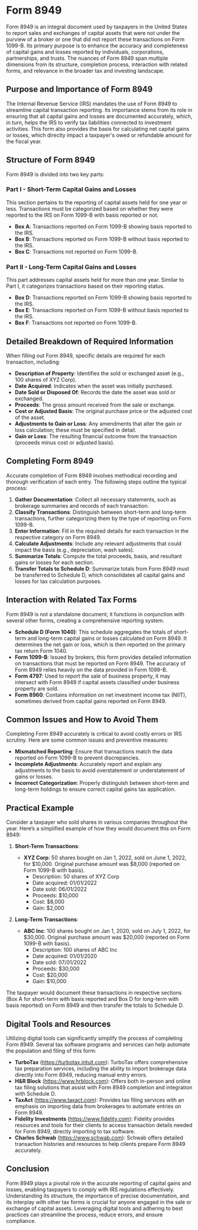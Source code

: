 # Form 8949

Form 8949 is an integral document used by taxpayers in the United States to report sales and exchanges of capital assets that were not under the purview of a broker or one that did not report these transactions on Form 1099-B. Its primary purpose is to enhance the accuracy and completeness of capital gains and losses reported by individuals, corporations, partnerships, and trusts. The nuances of Form 8949 span multiple dimensions from its structure, completion process, interaction with related forms, and relevance in the broader tax and investing landscape. 

## Purpose and Importance of Form 8949

The Internal Revenue Service (IRS) mandates the use of Form 8949 to streamline capital transaction reporting. Its importance stems from its role in ensuring that all capital gains and losses are documented accurately, which, in turn, helps the IRS to verify tax liabilities connected to investment activities. This form also provides the basis for calculating net capital gains or losses, which directly impact a taxpayer's owed or refundable amount for the fiscal year.

## Structure of Form 8949

Form 8949 is divided into two key parts:

### Part I - Short-Term Capital Gains and Losses
This section pertains to the reporting of capital assets held for one year or less. Transactions must be categorized based on whether they were reported to the IRS on Form 1099-B with basis reported or not.

- **Box A**: Transactions reported on Form 1099-B showing basis reported to the IRS.
- **Box B**: Transactions reported on Form 1099-B without basis reported to the IRS.
- **Box C**: Transactions not reported on Form 1099-B.

### Part II - Long-Term Capital Gains and Losses
This part addresses capital assets held for more than one year. Similar to Part I, it categorizes transactions based on their reporting status.

- **Box D**: Transactions reported on Form 1099-B showing basis reported to the IRS.
- **Box E**: Transactions reported on Form 1099-B without basis reported to the IRS.
- **Box F**: Transactions not reported on Form 1099-B.

## Detailed Breakdown of Required Information

When filling out Form 8949, specific details are required for each transaction, including:

- **Description of Property**: Identifies the sold or exchanged asset (e.g., 100 shares of XYZ Corp).
- **Date Acquired**: Indicates when the asset was initially purchased.
- **Date Sold or Disposed Of**: Records the date the asset was sold or exchanged.
- **Proceeds**: The gross amount received from the sale or exchange.
- **Cost or Adjusted Basis**: The original purchase price or the adjusted cost of the asset.
- **Adjustments to Gain or Loss**: Any amendments that alter the gain or loss calculation; these must be specified in detail.
- **Gain or Loss**: The resulting financial outcome from the transaction (proceeds minus cost or adjusted basis).

## Completing Form 8949

Accurate completion of Form 8949 involves methodical recording and thorough verification of each entry. The following steps outline the typical process:

1. **Gather Documentation**: Collect all necessary statements, such as brokerage summaries and records of each transaction.
2. **Classify Transactions**: Distinguish between short-term and long-term transactions, further categorizing them by the type of reporting on Form 1099-B.
3. **Enter Information**: Fill in the required details for each transaction in the respective category on Form 8949.
4. **Calculate Adjustments**: Include any relevant adjustments that could impact the basis (e.g., depreciation, wash sales).
5. **Summarize Totals**: Compute the total proceeds, basis, and resultant gains or losses for each section.
6. **Transfer Totals to Schedule D**: Summarize totals from Form 8949 must be transferred to Schedule D, which consolidates all capital gains and losses for tax calculation purposes.

## Interaction with Related Tax Forms

Form 8949 is not a standalone document; it functions in conjunction with several other forms, creating a comprehensive reporting system.

- **Schedule D (Form 1040)**: This schedule aggregates the totals of short-term and long-term capital gains or losses calculated on Form 8949. It determines the net gain or loss, which is then reported on the primary tax return Form 1040.
- **Form 1099-B**: Issued by brokers, this form provides detailed information on transactions that must be reported on Form 8949. The accuracy of Form 8949 relies heavily on the data provided in Form 1099-B.
- **Form 4797**: Used to report the sale of business property, it may intersect with Form 8949 if capital assets classified under business property are sold.
- **Form 8960**: Contains information on net investment income tax (NIIT), sometimes derived from capital gains reported on Form 8949.

## Common Issues and How to Avoid Them

Completing Form 8949 accurately is critical to avoid costly errors or IRS scrutiny. Here are some common issues and preventive measures:

- **Mismatched Reporting**: Ensure that transactions match the data reported on Form 1099-B to prevent discrepancies.
- **Incomplete Adjustments**: Accurately report and explain any adjustments to the basis to avoid overstatement or understatement of gains or losses.
- **Incorrect Categorization**: Properly distinguish between short-term and long-term holdings to ensure correct capital gains tax application.

## Practical Example

Consider a taxpayer who sold shares in various companies throughout the year. Here’s a simplified example of how they would document this on Form 8949:

1. **Short-Term Transactions**:
    - **XYZ Corp**: 50 shares bought on Jan 1, 2022, sold on June 1, 2022, for $10,000. Original purchase amount was $8,000 (reported on Form 1099-B with basis).
        - Description: 50 shares of XYZ Corp
        - Date acquired: 01/01/2022
        - Date sold: 06/01/2022
        - Proceeds: $10,000
        - Cost: $8,000
        - Gain: $2,000

2. **Long-Term Transactions**:
    - **ABC Inc**: 100 shares bought on Jan 1, 2020, sold on July 1, 2022, for $30,000. Original purchase amount was $20,000 (reported on Form 1099-B with basis).
        - Description: 100 shares of ABC Inc
        - Date acquired: 01/01/2020
        - Date sold: 07/01/2022
        - Proceeds: $30,000
        - Cost: $20,000
        - Gain: $10,000

The taxpayer would document these transactions in respective sections (Box A for short-term with basis reported and Box D for long-term with basis reported) on Form 8949 and then transfer the totals to Schedule D.

## Digital Tools and Resources

Utilizing digital tools can significantly simplify the process of completing Form 8949. Several tax software programs and services can help automate the population and filing of this form:

- **TurboTax** (https://turbotax.intuit.com): TurboTax offers comprehensive tax preparation services, including the ability to import brokerage data directly into Form 8949, reducing manual entry errors.
- **H&R Block** (https://www.hrblock.com): Offers both in-person and online tax filing solutions that assist with Form 8949 completion and integration with Schedule D.
- **TaxAct** (https://www.taxact.com): Provides tax filing services with an emphasis on importing data from brokerages to automate entries on Form 8949.
- **Fidelity Investments** (https://www.fidelity.com): Fidelity provides resources and tools for their clients to access transaction details needed for Form 8949, directly importing to tax software.
- **Charles Schwab** (https://www.schwab.com): Schwab offers detailed transaction histories and resources to help clients prepare Form 8949 accurately.

## Conclusion

Form 8949 plays a pivotal role in the accurate reporting of capital gains and losses, enabling taxpayers to comply with IRS regulations effectively. Understanding its structure, the importance of precise documentation, and its interplay with other tax forms is crucial for anyone engaged in the sale or exchange of capital assets. Leveraging digital tools and adhering to best practices can streamline the process, reduce errors, and ensure compliance.